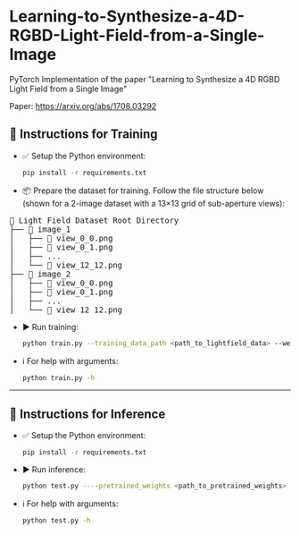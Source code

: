 # Learning-to-Synthesize-a-4D-RGBD-Light-Field-from-a-Single-Image
PyTorch Implementation of the paper "Learning to Synthesize a 4D RGBD Light Field from a Single Image"

Paper: https://arxiv.org/abs/1708.03292 

## 🚀 Instructions for Training

- ✅ Setup the Python environment:
  ```bash
  pip install -r requirements.txt
  ```

- 📦 Prepare the dataset for training. Follow the file structure below (shown for a 2-image dataset with a 13×13 grid of sub-aperture views):

<pre>
📁 Light Field Dataset Root Directory
├── 📁 image_1
│   ├── 📄 view_0_0.png
│   ├── 📄 view_0_1.png
│   ├── ...
│   └── 📄 view_12_12.png
├── 📁 image_2
│   ├── 📄 view_0_0.png
│   ├── 📄 view_0_1.png
│   ├── ...
│   └── 📄 view_12_12.png
</pre>

- ▶️ Run training:
  ```bash
  python train.py --training_data_path <path_to_lightfield_data> --weights_save_path <path_to_save_weights>
  ```

- ℹ️ For help with arguments:
  ```bash
  python train.py -h
  ```

---

## 🧪 Instructions for Inference

- ✅ Setup the Python environment:
  ```bash
  pip install -r requirements.txt
  ```

- ▶️ Run inference:
  ```bash
  python test.py ----pretrained_weights <path_to_pretrained_weights> ----input_image <path_to_input_image> --output_path <output_directory>
  ```

- ℹ️ For help with arguments:
  ```bash
  python test.py -h
  ```

